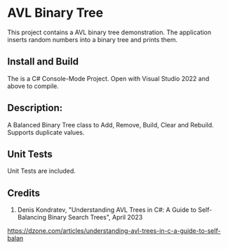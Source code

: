 # AVL Binary Tree

This project contains a AVL binary tree demonstration.   The application inserts random numbers into a binary tree and prints them.

## Install and Build

The is a C# Console-Mode Project.  Open with  Visual Studio 2022 and above to compile. 

## Description:

  A Balanced Binary Tree class to Add, Remove, Build, Clear and Rebuild.  Supports duplicate values.

## Unit Tests

  Unit Tests are included.

## Credits

1. Denis Kondratev, "Understanding AVL Trees in C#: A Guide to Self-Balancing Binary Search Trees", April 2023 

https://dzone.com/articles/understanding-avl-trees-in-c-a-guide-to-self-balan



  
